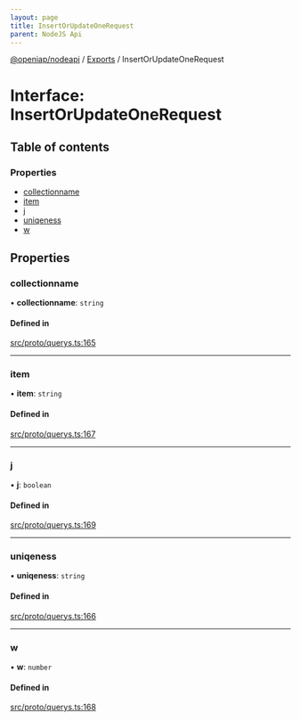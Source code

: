 ```yaml
---
layout: page
title: InsertOrUpdateOneRequest
parent: NodeJS Api
---
```

[@openiap/nodeapi](../README.html) / [Exports](../modules.html) / InsertOrUpdateOneRequest

# Interface: InsertOrUpdateOneRequest

## Table of contents

### Properties

- [collectionname](InsertOrUpdateOneRequest.html#collectionname)
- [item](InsertOrUpdateOneRequest.html#item)
- [j](InsertOrUpdateOneRequest.html#j)
- [uniqeness](InsertOrUpdateOneRequest.html#uniqeness)
- [w](InsertOrUpdateOneRequest.html#w)

## Properties

### collectionname

• **collectionname**: `string`

#### Defined in

[src/proto/querys.ts:165](https://github.com/openiap/nodeapi/blob/a6b5438/src/proto/querys.ts#L165)

___

### item

• **item**: `string`

#### Defined in

[src/proto/querys.ts:167](https://github.com/openiap/nodeapi/blob/a6b5438/src/proto/querys.ts#L167)

___

### j

• **j**: `boolean`

#### Defined in

[src/proto/querys.ts:169](https://github.com/openiap/nodeapi/blob/a6b5438/src/proto/querys.ts#L169)

___

### uniqeness

• **uniqeness**: `string`

#### Defined in

[src/proto/querys.ts:166](https://github.com/openiap/nodeapi/blob/a6b5438/src/proto/querys.ts#L166)

___

### w

• **w**: `number`

#### Defined in

[src/proto/querys.ts:168](https://github.com/openiap/nodeapi/blob/a6b5438/src/proto/querys.ts#L168)
